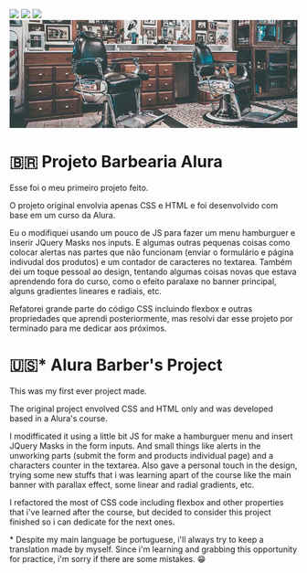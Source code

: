 ![](https://img.shields.io/badge/HTML5-E34F26?style=for-the-badge&logo=html5&logoColor=white
)
![](https://img.shields.io/badge/CSS3-1572B6?style=for-the-badge&logo=css3&logoColor=white
)
![](https://img.shields.io/badge/JavaScript-323330?style=for-the-badge&logo=javascript&logoColor=F7DF1E
)
![](https://raw.githubusercontent.com/RamosCarlosEduardo/Barbearia-Alura/main/images/banner.jpg)


# :brazil: Projeto Barbearia Alura
Esse foi o meu primeiro projeto feito.

O projeto original envolvia apenas CSS e HTML e foi desenvolvido com base em um curso da Alura.

Eu o modifiquei usando um pouco de JS para fazer um menu hamburguer e inserir JQuery Masks nos inputs.
E algumas outras pequenas coisas como colocar alertas nas partes que não funcionam (enviar o formulário e página indivudal dos produtos) e um contador de caracteres no textarea.
Também dei um toque pessoal ao design, tentando algumas coisas novas que estava aprendendo fora do curso, como o efeito paralaxe no banner principal, alguns gradientes lineares e radiais, etc.

Refatorei grande parte do código CSS incluindo flexbox e outras propriedades que aprendi posteriormente, mas resolvi dar esse projeto por terminado para me dedicar aos próximos.


# :us:* Alura Barber's Project
This was my first ever project made.

The original project envolved CSS and HTML only and was developed based in a Alura's course.

I modifficated it using a little bit JS for make a hamburguer menu and insert JQuery Masks in the form inputs. And small things like alerts in the unworking parts (submit the form and products individual page) and a characters counter in the textarea.
Also gave a personal touch in the design, trying some new stuffs that i was learning apart of the course like the main banner with parallax effect, some linear and radial gradients, etc.

I refactored the most of CSS code including flexbox and other properties that i've learned after the course, but decided to consider this project finished so i can dedicate for the next ones.

\* Despite my main language be portuguese, i'll always try to keep a translation made by myself.
Since i'm learning and grabbing this opportunity for practice, i'm sorry if there are some mistakes. 😁

